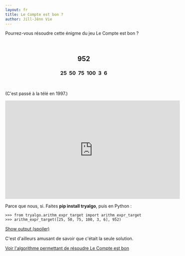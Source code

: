 ```yaml
---
layout: fr
title: Le Compte est bon ?
author: Jill-Jênn Vie
---
```


Pourrez-vous résoudre cette énigme du jeu Le Compte est bon ?

 

<center>
<h2>952</h2>
<h3>25  50  75  100  3  6</h3>
</center>

 

(C'est passé à la télé en 1997.)

<iframe width="560" height="315" src="https://www.youtube.com/embed/pfa3MHLLSWI?ecver=1" frameborder="0" allowfullscreen></iframe>

Parce que nous, si. Faites **pip install tryalgo**, puis en Python :

    >>> from tryalgo.arithm_expr_target import arithm_expr_target
    >>> arithm_expr_target([25, 50, 75, 100, 3, 6], 952)

<a name="cheat" href="#cheat" onclick="document.querySelector('#solution').style.display = 'block';">Show output (spoiler)</a>

<div id="solution" style="display: none">
<div class="highlighter-rouge">
<pre class="highlight">
<code>'((((75*3)*(100+6))-50)/25)=952'</code>
</pre>
</div>
</div>

C'est d'ailleurs amusant de savoir que c'était la seule solution.

[Voir l'algorithme permettant de résoudre Le Compte est bon](http://pythonhosted.org/tryalgo/_modules/tryalgo/arithm_expr_target.html#arithm_expr_target)
